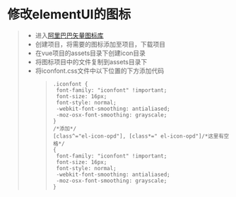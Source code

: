 # 修改elementUI的图标  
>* 进入[阿里巴巴矢量图标库](https://www.iconfont.cn)
>* 创建项目，将需要的图标添加至项目，下载项目
>* 在vue项目的assets目录下创建icon目录
>* 将图标项目中的文件复制到assets目录下
>* 将iconfont.css文件中以下位置的下方添加代码
>   >```
>   >.iconfont {
>   >  font-family: "iconfont" !important;
>   >  font-size: 16px;
>   >  font-style: normal;
>   >  -webkit-font-smoothing: antialiased;
>   >  -moz-osx-font-smoothing: grayscale;
>   >}
>   >/*添加*/
>   >[class^="el-icon-opd"], [class*=" el-icon-opd"]/*这里有空格*/
>   >{
>   >  font-family: "iconfont" !important;
>   >  font-size: 16px;
>   >  font-style: normal;
>   >  -webkit-font-smoothing: antialiased;
>   >  -moz-osx-font-smoothing: grayscale;
>   >}
>   >```  

